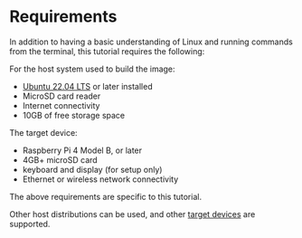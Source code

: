# Requirements

In addition to having a basic understanding of Linux and running commands from the terminal, this tutorial requires the following:

For the host system used to build the image:
- [Ubuntu 22.04 LTS](https://releases.ubuntu.com/22.04/) or later installed
- MicroSD card reader
- Internet connectivity
- 10GB of free storage space

The target device:
- Raspberry Pi 4 Model B, or later
- 4GB+ microSD card
- keyboard and display (for setup only)
- Ethernet or wireless network connectivity

The above requirements are specific to this tutorial.

Other host distributions can be used, and other [target devices](/reference/testing-platforms) are supported. 
